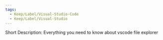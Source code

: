 ```yaml
---
tags:
  - Keep/Label/Visual-Studio-Code
  - Keep/Label/Visual-Studio
---
```


Short Description: Everything you need to know about vscode file explorer

